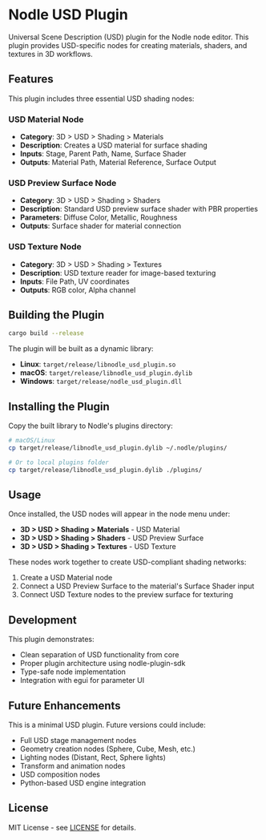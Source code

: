 # Nodle USD Plugin

Universal Scene Description (USD) plugin for the Nodle node editor. This plugin provides USD-specific nodes for creating materials, shaders, and textures in 3D workflows.

## Features

This plugin includes three essential USD shading nodes:

### USD Material Node
- **Category**: 3D > USD > Shading > Materials
- **Description**: Creates a USD material for surface shading
- **Inputs**: Stage, Parent Path, Name, Surface Shader
- **Outputs**: Material Path, Material Reference, Surface Output

### USD Preview Surface Node
- **Category**: 3D > USD > Shading > Shaders
- **Description**: Standard USD preview surface shader with PBR properties
- **Parameters**: Diffuse Color, Metallic, Roughness
- **Outputs**: Surface shader for material connection

### USD Texture Node
- **Category**: 3D > USD > Shading > Textures
- **Description**: USD texture reader for image-based texturing
- **Inputs**: File Path, UV coordinates
- **Outputs**: RGB color, Alpha channel

## Building the Plugin

```bash
cargo build --release
```

The plugin will be built as a dynamic library:
- **Linux**: `target/release/libnodle_usd_plugin.so`
- **macOS**: `target/release/libnodle_usd_plugin.dylib`
- **Windows**: `target/release/nodle_usd_plugin.dll`

## Installing the Plugin

Copy the built library to Nodle's plugins directory:
```bash
# macOS/Linux
cp target/release/libnodle_usd_plugin.dylib ~/.nodle/plugins/

# Or to local plugins folder
cp target/release/libnodle_usd_plugin.dylib ./plugins/
```

## Usage

Once installed, the USD nodes will appear in the node menu under:
- **3D > USD > Shading > Materials** - USD Material
- **3D > USD > Shading > Shaders** - USD Preview Surface
- **3D > USD > Shading > Textures** - USD Texture

These nodes work together to create USD-compliant shading networks:
1. Create a USD Material node
2. Connect a USD Preview Surface to the material's Surface Shader input
3. Connect USD Texture nodes to the preview surface for texturing

## Development

This plugin demonstrates:
- Clean separation of USD functionality from core
- Proper plugin architecture using nodle-plugin-sdk
- Type-safe node implementation
- Integration with egui for parameter UI

## Future Enhancements

This is a minimal USD plugin. Future versions could include:
- Full USD stage management nodes
- Geometry creation nodes (Sphere, Cube, Mesh, etc.)
- Lighting nodes (Distant, Rect, Sphere lights)
- Transform and animation nodes
- USD composition nodes
- Python-based USD engine integration

## License

MIT License - see [LICENSE](LICENSE) for details.